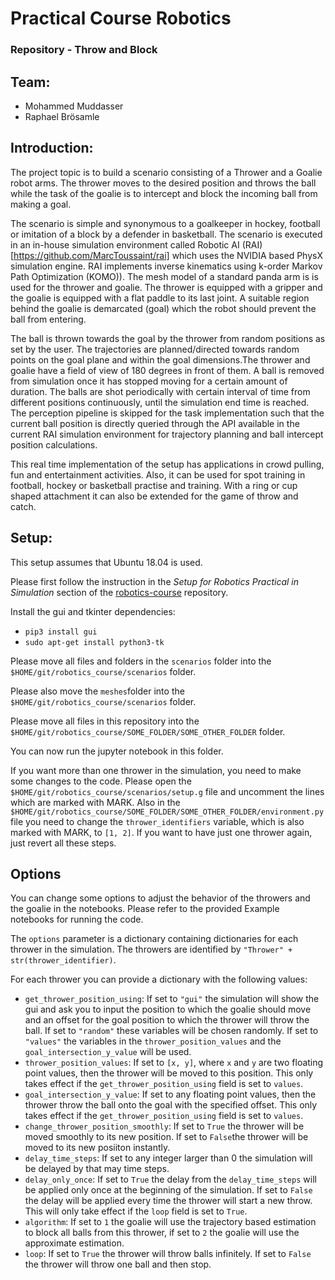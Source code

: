 # Practical Course Robotics

### Repository - Throw and Block

## Team:
* Mohammed Muddasser
* Raphael Brösamle

## Introduction:
The project topic is to build a scenario consisting of a Thrower and a Goalie robot arms. The thrower moves to the desired position and throws the ball while the task of the goalie is to intercept and block the incoming ball from making a goal. 

The scenario is simple and synonymous to a goalkeeper in hockey, football or imitation of a block by a defender in basketball. The scenario is executed in an in-house simulation environment called Robotic AI (RAI) [https://github.com/MarcToussaint/rai] which uses the NVIDIA based PhysX simulation engine. RAI implements inverse kinematics using k-order Markov Path Optimization (KOMO)). The mesh model of a standard panda arm is is used for the thrower and goalie. The thrower is equipped with a gripper and the goalie is equipped with a flat paddle to its last joint. A suitable region behind the goalie is demarcated (goal) which the robot should prevent the ball from entering. 

The ball is thrown towards the goal by the thrower from random positions as set by the user. The trajectories are planned/directed towards random points on the goal plane and within the goal dimensions.The thrower and goalie have a field of view of 180 degrees in front of them. A ball is removed from simulation once it has stopped moving for a certain amount of duration. The balls are shot periodically with certain interval of time from different positions continuously, until the simulation end time is reached. The perception pipeline is skipped for the task implementation such that the current ball position is directly queried through the API available in the current RAI simulation environment for trajectory planning and ball intercept position calculations. 

This real time implementation of the setup has applications in crowd pulling, fun and entertainment activities. Also, it can be used for spot training in football, hockey or basketball practise and training. With a ring or cup shaped attachment it can also be extended for the game of throw and catch.

## Setup:
This setup assumes that Ubuntu 18.04 is used.

Please first follow the instruction in the *Setup for Robotics Practical in Simulation* section of the [robotics-course](https://github.com/MarcToussaint/robotics-course#setup-for-robotics-practical-in-simulation) repository.

Install the gui and tkinter dependencies:
* `pip3 install gui`
* `sudo apt-get install python3-tk`

Please move all files and folders in the `scenarios` folder into the `$HOME/git/robotics_course/scenarios` folder.

Please also move the `meshes`folder into the `$HOME/git/robotics_course/scenarios` folder.

Please move all files in this repository into the `$HOME/git/robotics_course/SOME_FOLDER/SOME_OTHER_FOLDER` folder.

You can now run the jupyter notebook in this folder.

If you want more than one thrower in the simulation, you need to make some changes to the code.
Please open the `$HOME/git/robotics_course/scenarios/setup.g` file and uncomment the lines which are marked with MARK. Also in the `$HOME/git/robotics_course/SOME_FOLDER/SOME_OTHER_FOLDER/environment.py` file you need to change the `thrower_identifiers` variable, which is also marked with MARK, to `[1, 2]`. If you want to have just one thrower again, just revert all these steps.

## Options
You can change some options to adjust the behavior of the throwers and the goalie in the notebooks.
Please refer to the provided Example notebooks for running the code.

The `options` parameter is a dictionary containing dictionaries for each thrower in the simulation. The throwers are identified by `"Thrower" + str(thrower_identifier)`.

For each thrower you can provide a dictionary with the following values:
* `get_thrower_position_using`: If set to `"gui"` the simulation will show the gui and ask you to input the position to which the goalie should move and an offset for the goal position to which the thrower will throw the ball. If set to `"random"` these variables will be chosen randomly. If set to `"values"` the variables in the `thrower_position_values` and the `goal_intersection_y_value` will be used.
* `thrower_position_values`: If set to `[x, y]`, where `x` and `y` are two floating point values, then the thrower will be moved to this position. This only takes effect if the `get_thrower_position_using` field is set to `values`.
* `goal_intersection_y_value`: If set to any floating point values, then the thrower throw the ball onto the goal with the specified offset. This only takes effect if the `get_thrower_position_using` field is set to `values`.
* `change_thrower_position_smoothly`: If set to `True` the thrower will be moved smoothly to its new position. If set to `False`the thrower will be moved to its new posiiton instantly.
* `delay_time_steps`: If set to any integer larger than 0 the simulation will be delayed by that may time steps.
* `delay_only_once`: If set to `True` the delay from the `delay_time_steps` will be applied only once at the beginning of the simulation. If set to `False` the delay will be applied every time the thrower will start a new throw. This will only take effect if the `loop` field is set to `True`.
* `algorithm`: If set to `1` the goalie will use the trajectory based estimation to block all balls from this thrower, if set to `2` the goalie will use the approximate estimation.
* `loop`: If set to `True` the thrower will throw balls infinitely. If set to `False` the thrower will throw one ball and then stop.
